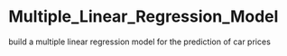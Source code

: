 # Multiple_Linear_Regression_Model
 build a multiple linear regression model for the prediction of car prices
